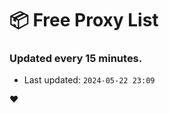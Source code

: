 # :package: Free Proxy List
### Updated every 15 minutes.

- Last updated: `2024-05-22 23:09`

:heart:
